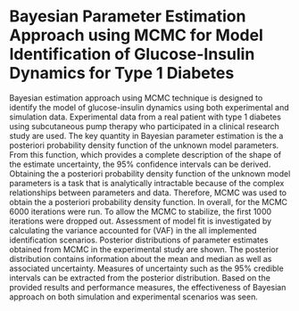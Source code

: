 # Bayesian Parameter Estimation Approach using MCMC for Model Identification of Glucose-Insulin Dynamics for Type 1 Diabetes

Bayesian estimation approach using MCMC technique is designed to identify the model of glucose-insulin dynamics
using both experimental and simulation data. Experimental data from a real patient with type 1 diabetes using subcutaneous pump therapy who participated
in a clinical research study are used. The key quantity in Bayesian parameter estimation is the a posteriori probability density function of the
unknown model parameters. From this function, which provides a complete description of the shape of the estimate
uncertainty, the 95% confidence intervals can be derived. Obtaining the a posteriori probability density function of
the unknown model parameters is a task that is analytically intractable because of the complex relationships between
parameters and data. Therefore, MCMC was used to obtain the a posteriori probability density function. In overall,
for the MCMC 6000 iterations were run. To allow the MCMC to stabilize, the first 1000 iterations were dropped out. Assessment of model fit is investigated by calculating the variance accounted for (VAF) in the all implemented
identification scenarios. Posterior distributions of parameter estimates obtained from MCMC in the experimental study are shown. The posterior distribution contains information about the mean and median as well as associated uncertainty.
Measures of uncertainty such as the 95% credible intervals can be extracted from the posterior distribution. Based on the provided results and
performance measures, the effectiveness of Bayesian approach on both simulation and experimental scenarios was
seen.
